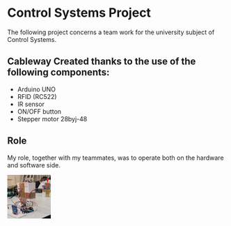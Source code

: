 # Control Systems Project 
The following project concerns a team work for the university subject of Control Systems. 

## Cableway Created thanks to the use of the following components: 
- Arduino UNO
- RFID (RC522)
- IR sensor
- ON/OFF button
- Stepper motor 28byj-48

## Role
My role, together with my teammates, was to operate both on the hardware and software side.

<img src="funivia.jpg" width="100" height="100"/>
